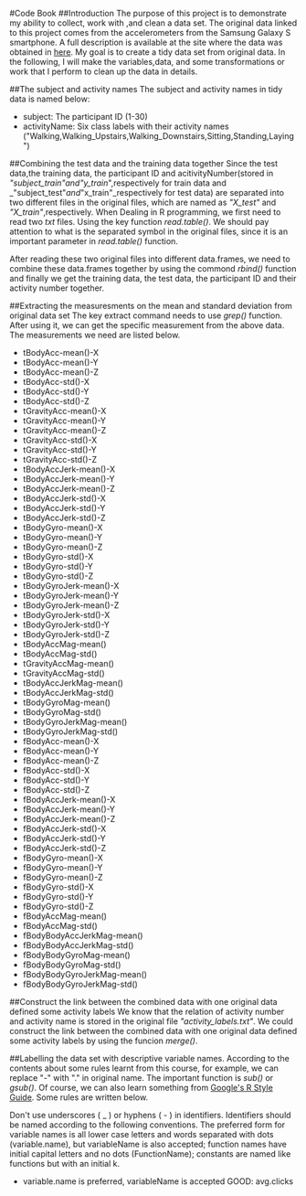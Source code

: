 #Code Book
##Introduction
The purpose of this project is to demonstrate my ability to collect, work with ,and clean a data set. The original data linked to this project comes from the accelerometers from the Samsung Galaxy S smartphone. A full
description is available at the site where the data was obtained in [here](http://archive.ics.uci.edu/ml/datasets/Human+Activity+Recognition+Using+Smartphones). My goal is to create a tidy data set from original data. In the following,
I will make the variables,data, and some transformations or work that I perform to clean up the data in details.

##The subject and activity names
The subject and activity names in tidy data is named below:

* subject: The participant ID (1-30)
* activityName:  Six class labels with their activity names ("Walking,Walking_Upstairs,Walking_Downstairs,Sitting,Standing,Laying")

##Combining the test data and the training data together
Since the test data,the training data, the participant ID and acitivityNumber(stored in _"subject_train"_and_"y_train_",respectively for train data and _"subject_test"_and_"x_train"_respectively for test data) are separated into two different files in the original files, which are named as _"X_test"_ and _"X_train"_,respectively. When Dealing in R programming, we first need to read two _txt_ files.
Using the key function _read.table()_. We should pay attention to what is the separated symbol in the original files, since it is an important parameter in _read.table()_ function.

After reading these two original files into different data.frames, we need to combine these data.frames together by using the commond _rbind()_ function and finally we get the training data, the test data, the participant ID and their activity number together.

##Extracting the measuresments on the mean and standard deviation from original data set
The key extract command needs to use _grep()_ function. After using it, we can get the specific measurement from the above data. The measurements we need are listed below.
* tBodyAcc-mean()-X
* tBodyAcc-mean()-Y
* tBodyAcc-mean()-Z
* tBodyAcc-std()-X
* tBodyAcc-std()-Y
* tBodyAcc-std()-Z
* tGravityAcc-mean()-X
* tGravityAcc-mean()-Y
* tGravityAcc-mean()-Z
* tGravityAcc-std()-X
* tGravityAcc-std()-Y
* tGravityAcc-std()-Z
* tBodyAccJerk-mean()-X
* tBodyAccJerk-mean()-Y
* tBodyAccJerk-mean()-Z
* tBodyAccJerk-std()-X
* tBodyAccJerk-std()-Y
* tBodyAccJerk-std()-Z
* tBodyGyro-mean()-X
* tBodyGyro-mean()-Y
* tBodyGyro-mean()-Z
* tBodyGyro-std()-X
* tBodyGyro-std()-Y
* tBodyGyro-std()-Z
* tBodyGyroJerk-mean()-X
* tBodyGyroJerk-mean()-Y
* tBodyGyroJerk-mean()-Z
* tBodyGyroJerk-std()-X
* tBodyGyroJerk-std()-Y
* tBodyGyroJerk-std()-Z
* tBodyAccMag-mean()
* tBodyAccMag-std()
* tGravityAccMag-mean()
* tGravityAccMag-std()
* tBodyAccJerkMag-mean()
* tBodyAccJerkMag-std()
* tBodyGyroMag-mean()
* tBodyGyroMag-std()
* tBodyGyroJerkMag-mean()
* tBodyGyroJerkMag-std()
* fBodyAcc-mean()-X
* fBodyAcc-mean()-Y
* fBodyAcc-mean()-Z
* fBodyAcc-std()-X
* fBodyAcc-std()-Y
* fBodyAcc-std()-Z
* fBodyAccJerk-mean()-X
* fBodyAccJerk-mean()-Y
* fBodyAccJerk-mean()-Z
* fBodyAccJerk-std()-X
* fBodyAccJerk-std()-Y
* fBodyAccJerk-std()-Z
* fBodyGyro-mean()-X
* fBodyGyro-mean()-Y
* fBodyGyro-mean()-Z
* fBodyGyro-std()-X
* fBodyGyro-std()-Y
* fBodyGyro-std()-Z
* fBodyAccMag-mean()
* fBodyAccMag-std()
* fBodyBodyAccJerkMag-mean()
* fBodyBodyAccJerkMag-std()
* fBodyBodyGyroMag-mean()
* fBodyBodyGyroMag-std()
* fBodyBodyGyroJerkMag-mean()
* fBodyBodyGyroJerkMag-std()

##Construct the link between the combined data with one original data defined some activity labels
We know that the relation of activity number and activity name is stored in the original file _"activity_labels.txt"_.
We could construct the link between the combined data with one original data defined some activity labels by using the funcion _merge()_.
 
##Labelling the data set with descriptive variable names.
According to the contents about some rules learnt from this course, for example, we can replace "-" with "." in original name. The important function is _sub()_ or _gsub()_.
Of course, we can also learn something from [Google's R Style Guide](https://google-styleguide.googlecode.com/svn/trunk/Rguide.xml). Some rules are written below.

Don't use underscores ( _ ) or hyphens ( - ) in identifiers. Identifiers should be named according to the following conventions. 
The preferred form for variable names is all lower case letters and words separated with dots (variable.name), but variableName is also accepted;
function names have initial capital letters and no dots (FunctionName); constants are named like functions but with an initial k.

* variable.name is preferred, variableName is accepted  GOOD: avg.clicks
  

